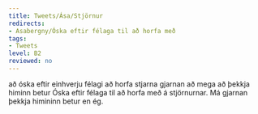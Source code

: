 ```yaml
---
title: Tweets/Ása/Stjörnur
redirects:
- Asabergny/Óska eftir félaga til að horfa með
tags:
- Tweets
level: B2
reviewed: no
---
```

<vocabulary>
að óska eftir einhverju
félagi
að horfa
stjarna
gjarnan
að mega
að þekkja
himinn
betur
</vocabulary>
<Tweet
data-translate="true"
audio="hRki.mp3"
id="769722373633351680"
date="1472351089000"
favorites="7"
user_name="107 stjórinn"
handle="asabergny"
user_picture="Tweet-asabergny-jkfrbo.jpg"
verified=""
>Óska eftir félaga til að horfa með á stjörnurnar. Má gjarnan þekkja himininn betur en ég.</Tweet>
